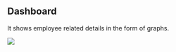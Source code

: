## Dashboard

It shows employee related details in the form of graphs.

![](http://docs.risersoft.com/hrmnirvana/ImagesExt/image8_222.jpg)
